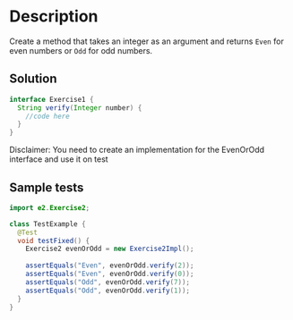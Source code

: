 # Description

Create a method that takes an integer as an argument and returns `Even` for even numbers or `Odd` for odd numbers.

## Solution

````java
interface Exercise1 {
  String verify(Integer number) {
    //code here
  }
}
````
Disclaimer: You need to create an implementation for the EvenOrOdd interface and use it on test

## Sample tests

```java
import e2.Exercise2;

class TestExample {
  @Test
  void testFixed() {
    Exercise2 evenOrOdd = new Exercise2Impl();
    
    assertEquals("Even", evenOrOdd.verify(2));
    assertEquals("Even", evenOrOdd.verify(0));
    assertEquals("Odd", evenOrOdd.verify(7));
    assertEquals("Odd", evenOrOdd.verify(1));
  }
}
```
